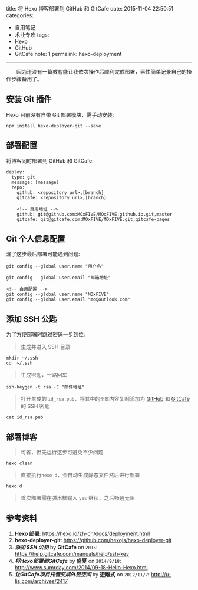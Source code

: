 title: 将 Hexo 博客部署到 GitHub 和 GitCafe
date: 2015-11-04 22:50:51
categories:
- 自用笔记
- 术业专攻
tags:
- Hexo
- GitHub
- GitCafe
note: 1
permalink: hexo-deployment
---

　　因为还没有一篇教程能让我依次操作后顺利完成部署，索性简单记录自己的操作步骤备用了。
<!-- more -->
## 安装 Git 插件
Hexo 目前没有自带 Git 部署模块，需手动安装:

```
npm install hexo-deployer-git --save
```

## 部署配置
将博客同时部署到 GitHub 和 GitCafe:

```
deploy:
  type: git
  message: [message]
  repo: 
    github: <repository url>,[branch]
    gitcafe: <repository url>,[branch]
```
```	
	<!-- 自用地址 -->
	github: git@github.com:MOxFIVE/MOxFIVE.github.io.git,master
	gitcafe: git@gitcafe.com:MOxFIVE/MOxFIVE.git,gitcafe-pages
```

## Git 个人信息配置
漏了这步最后部署可能遇到问题:

```
git config --global user.name "用户名"
```
```
git config --global user.email "邮箱地址"
```
```
<!-- 自用配置 -->
git config --global user.name "MOxFIVE"
git config --global user.email "mo@outlook.com"
```

## 添加 SSH 公匙
为了方便部署时跳过密码一步到位:
> 生成并进入 SSH 目录

```
mkdir ~/.ssh
cd  ~/.ssh
```

> 生成密匙，一路回车

```
ssh-keygen -t rsa -C "邮件地址"
```

> 打开生成的 `id_rsa.pub`，将其中的`全部`内容复制添加为 [GitHub][1] 和 [GitCafe][2] 的 SSH 密匙

```
cat id_rsa.pub
```

[1]: https://github.com/settings/ssh
[2]: https://gitcafe.com/account/public_keys

## 部署博客
> 可省，但先运行这步可避免不少问题

```
hexo clean
```

> 直接执行`hexo d`，会自动生成静态文件然后进行部署

```
hexo d
```

> 首次部署需在弹出框输入 `yes` 继续，之后畅通无阻

## 参考资料
1. **Hexo 部署**: <https://hexo.io/zh-cn/docs/deployment.html>
1. **hexo-deployer-git**: <https://github.com/hexojs/hexo-deployer-git>
1. ***添加 SSH 公钥*** by **GitCafe** on <code>2015</code>: <https://help.gitcafe.com/manuals/help/ssh-key>
1. ***将Hexo部署到GitCafe*** by **盛夏** on <code>2014/9/18</code>: <http://www.sumrday.com/2014/09-18-Hello-Hexo.html>
1. ***让GitCafe项目托管变成外链空间*** by **遊離式** on <code>2012/11/7</code>: <http://u-lis.com/archives/2417>